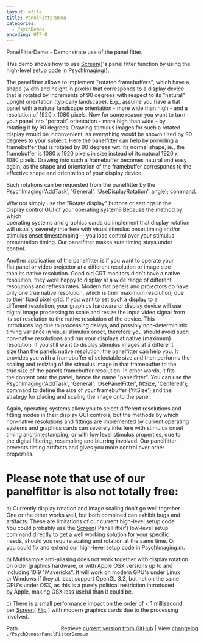 ```yaml
---
layout: mfile
title: PanelFitterDemo
categories:
  - PsychDemos
encoding: UTF-8
---
```


PanelFitterDemo - Demonstrate use of the panel fitter.  

This demo shows how to use [Screen](/docs/Screen)()'s panel fitter function by using the  
high-level setup code in PsychImaging().  

The panelfitter allows to implement "rotated framebuffers", which have a  
shape (width and height in pixels) that corresponds to a display device  
that is rotated by increments of 90 degrees with respect to its "natural"  
upright orientation (typically landscape). E.g., assume you have a flat  
panel with a natural landscape orientation - more wide than high - and a  
resolution of 1920 x 1080 pixels. Now for some reason you want to turn  
your panel into "portrait" orientation - more high than wide - by  
rotating it by 90 degrees. Drawing stimulus images for such a rotated  
display would be inconvenient, as everything would be shown tilted by 90  
degrees to your subject. Here the panelfitter can help by providing a  
framebuffer that is rotated by 90 degrees wrt. its normal shape, ie., the  
framebuffer is 1080 x 1920 pixels in size instead of its natural 1920 x  
1080 pixels. Drawing into such a framebuffer becomes natural and easy  
again, as the shape and orientation of the framebuffer corresponds to the  
effective shape and orientation of your display device.  

Such rotations can be requested from the panelfitter by the  
PsychImaging('AddTask', 'General', 'UseDisplayRotation', angle); command.  

Why not simply use the "Rotate display" buttons or settings in the  
display control GUI of your operating system? Because the method by which  
operating systems and graphics cards do implement that display rotation  
will usually severely interfere with visual stimulus onset timing and/or  
stimulus onset timestamping -- you lose control over your stimulus  
presentation timing. Our panelfitter makes sure timing stays under  
control.  

Another application of the panelfitter is if you want to operate your  
flat panel or video projector at a different resolution or image size  
than its native resolution. Good old CRT monitors didn't have a native  
resolution, they were happy to display at a wide range of different  
resolutions and refresh rates. Modern flat panels and projectors do have  
only one true native resolution, which is their maximum resolution, due  
to their fixed pixel grid. If you want to set such a display to a  
different resolution, your graphics hardware or display device will use  
digital image processing to scale and resize the input video signal from  
its set resolution to the native resolution of the device. This  
introduces lag due to processing delays, and possibly non-deterministic  
timing variance in visual stimulus onset, therefore you should avoid such  
non-native resolutions and run your displays at native (maximum)  
resolution. If you still want to display stimulus images at a different  
size than the panels native resolution, the panelfitter can help you. It  
provides you with a framebuffer of selectable size and then performs the  
scaling and resizing of the stimulus image in that framebuffer to the  
true size of the panels framebuffer resolution. In other words, it fits  
the content onto the panel, hence the name "panelfitter". You can use the  
PsychImaging('AddTask', 'General', 'UsePanelFitter', fitSize, 'Centered');  
command to define the size of your framebuffer ('fitSize') and the  
strategy for placing and scaling the image onto the panel.  

Again, operating systems allow you to select different resolutions and  
fitting modes in their display GUI controls, but the methods by which  
non-native resolutions and fittings are implemented by current operating  
systems and graphics cards can severely interfere with stimulus onset  
timing and timestamping, or with low level stimulus properties, due to  
the digital filtering, resampling and blurring involved. Our panelfitter  
prevents timing artifacts and gives you more control over other  
properties.  

# Please note that use of our panelfitter is also not totally free:  

a) Currently display rotation and image scaling don't go well together.  
   One or the other works well, but both combined can exhibit bugs and  
   artifacts. These are limitations of our current high-level setup code.  
   You could probably use the [Screen](/docs/Screen)('PanelFitter') low-level setup  
   command directly to get a well working solution for your specific  
   needs, should you require scaling and rotation at the same time. Or  
   you could fix and extend our high-level setup code in PsychImaging.m.  

b) Multisample anti-aliasing does not work together with display rotation  
   on older graphics hardware, or with Apple OSX versions up to and  
   including 10.9 "Mavericks". It will work on modern GPU's under Linux  
   or Windows if they at least support OpenGL 3.2, but not on the same  
   GPU's under OSX, as this is a purely political restriction introduced  
   by Apple, making OSX less useful than it could be.  

c) There is a small performance impact on the order of \< 1 millisecond  
   per [Screen](/docs/Screen)('[Flip](/docs/Flip)') with modern graphics cards due to the processing  
   involved.  



<div class="code_header" style="text-align:right;">
  <span style="float:left;">Path&nbsp;&nbsp;</span> <span class="counter">Retrieve <a href=
  "https://raw.github.com/Psychtoolbox-3/Psychtoolbox-3/beta/./PsychDemos/PanelFitterDemo.m">current version from GitHub</a> | View <a href=
  "https://github.com/Psychtoolbox-3/Psychtoolbox-3/commits/beta/./PsychDemos/PanelFitterDemo.m">changelog</a></span>
</div>
<div class="code">
  <code>./PsychDemos/PanelFitterDemo.m</code>
</div>
